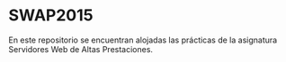 # SWAP2015

En este repositorio se encuentran alojadas las prácticas de la asignatura Servidores Web de Altas Prestaciones.
